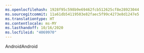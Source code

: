 ```yaml
---
ms.openlocfilehash: 1928f95c598b9e69462fcb512625cf8e28923044
ms.sourcegitcommit: 11a61db54119503e82faec5f99c4273e8d1247e5
ms.translationtype: HT
ms.contentlocale: ms-MY
ms.lasthandoff: 10/16/2020
ms.locfileid: "4069970"
---
```

<span data-ttu-id="dcec8-101">Android</span><span class="sxs-lookup"><span data-stu-id="dcec8-101">Android</span></span>